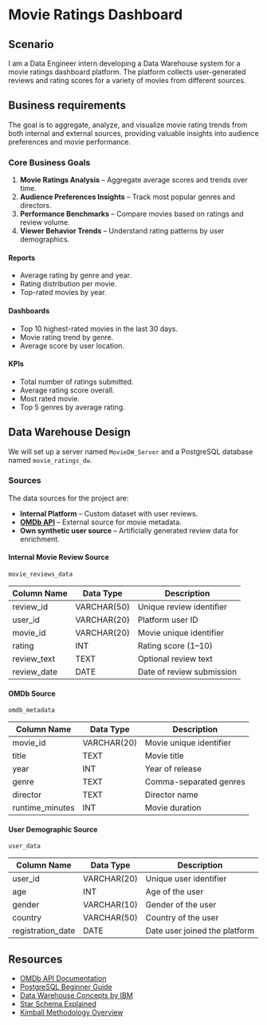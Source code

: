 # Movie Ratings Dashboard

## Scenario

I am a Data Engineer intern developing a Data Warehouse system for a movie ratings dashboard platform. The platform collects user-generated reviews and rating scores for a variety of movies from different sources.

## Business requirements

The goal is to aggregate, analyze, and visualize movie rating trends from both internal and external sources, providing valuable insights into audience preferences and movie performance.

### Core Business Goals

1. **Movie Ratings Analysis** – Aggregate average scores and trends over time.
2. **Audience Preferences Insights** – Track most popular genres and directors.
3. **Performance Benchmarks** – Compare movies based on ratings and review volume.
4. **Viewer Behavior Trends** – Understand rating patterns by user demographics.

#### Reports

* Average rating by genre and year.
* Rating distribution per movie.
* Top-rated movies by year.

#### Dashboards

* Top 10 highest-rated movies in the last 30 days.
* Movie rating trend by genre.
* Average score by user location.

#### KPIs

* Total number of ratings submitted.
* Average rating score overall.
* Most rated movie.
* Top 5 genres by average rating.

## Data Warehouse Design

We will set up a server named `MovieDW_Server` and a PostgreSQL database named `movie_ratings_dw`.

### Sources

The data sources for the project are:

* **Internal Platform** – Custom dataset with user reviews.
* **[OMDb API](https://www.omdbapi.com/)** – External source for movie metadata.
* **Own synthetic user source** – Artificially generated review data for enrichment.

#### Internal Movie Review Source

`movie_reviews_data`

| Column Name  | Data Type   | Description               |
| ------------ | ----------- | ------------------------- |
| review\_id   | VARCHAR(50) | Unique review identifier  |
| user\_id     | VARCHAR(20) | Platform user ID          |
| movie\_id    | VARCHAR(20) | Movie unique identifier   |
| rating       | INT         | Rating score (1–10)       |
| review\_text | TEXT        | Optional review text      |
| review\_date | DATE        | Date of review submission |

#### OMDb Source

`omdb_metadata`

| Column Name      | Data Type   | Description             |
| ---------------- | ----------- | ----------------------- |
| movie\_id        | VARCHAR(20) | Movie unique identifier |
| title            | TEXT        | Movie title             |
| year             | INT         | Year of release         |
| genre            | TEXT        | Comma-separated genres  |
| director         | TEXT        | Director name           |
| runtime\_minutes | INT         | Movie duration          |

#### User Demographic Source

`user_data`

| Column Name        | Data Type   | Description                   |
| ------------------ | ----------- | ----------------------------- |
| user\_id           | VARCHAR(20) | Unique user identifier        |
| age                | INT         | Age of the user               |
| gender             | VARCHAR(10) | Gender of the user            |
| country            | VARCHAR(50) | Country of the user           |
| registration\_date | DATE        | Date user joined the platform |


## Resources

* [OMDb API Documentation](https://www.omdbapi.com/)
* [PostgreSQL Beginner Guide](https://www.postgresqltutorial.com/)
* [Data Warehouse Concepts by IBM](https://www.ibm.com/topics/data-warehouse)
* [Star Schema Explained](https://en.wikipedia.org/wiki/Star_schema)
* [Kimball Methodology Overview](https://www.kimballgroup.com/)
